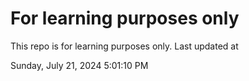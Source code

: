 # For learning purposes only
This repo is for learning purposes only.
Last updated at

Sunday, July 21, 2024 5:01:10 PM

